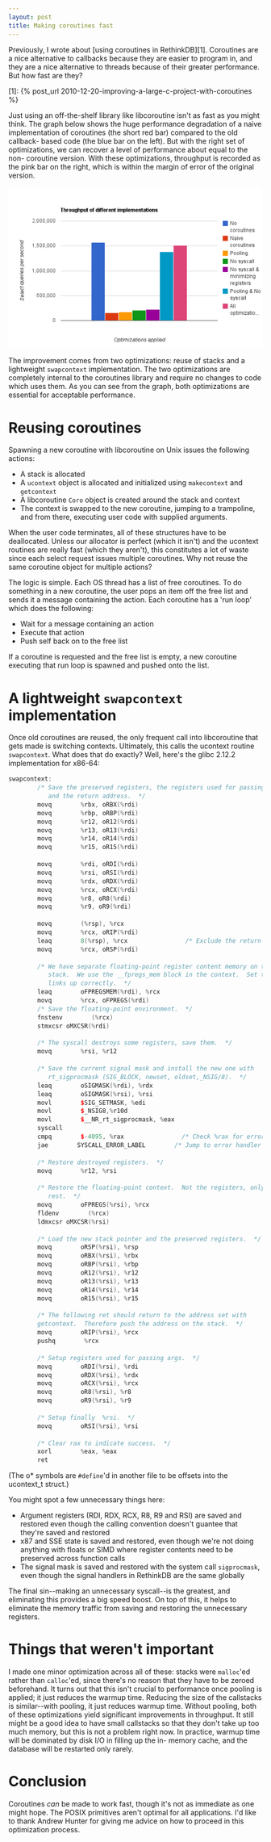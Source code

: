 ```yaml
---
layout: post
title: Making coroutines fast
--- 
```


Previously, I wrote about [using coroutines in RethinkDB][1].  Coroutines are a
nice alternative to callbacks because they are easier to program in, and they
are a nice alternative to threads because of their greater performance. But how
fast are they? 

[1]: {% post_url 2010-12-20-improving-a-large-c-project-with-coroutines %}

Just using an off-the-shelf library like libcoroutine isn't as fast as you
might think. The graph below shows the huge performance degradation of a naive
implementation of coroutines (the short red bar) compared to the old callback-
based code (the blue bar on the left). But with the right set of optimizations,
we can recover a level of performance about equal to the non- coroutine
version. With these optimizations, throughput is recorded as the pink bar on
the right, which is within the margin of error of the original version.

![Making coroutines fast](/assets/images/posts/2010-12-23-making-coroutines-fast-1.png)
<!--more-->

The improvement comes from two optimizations: reuse of stacks and a lightweight
`swapcontext` implementation. The two optimizations are completely internal to
the coroutines library and require no changes to code which uses them. As you
can see from the graph, both optimizations are essential for acceptable
performance.

# Reusing coroutines

Spawning a new coroutine with libcoroutine on Unix issues the following
actions:

  * A stack is allocated
  * A `ucontext` object is allocated and initialized using `makecontext` and
    `getcontext`
  * A libcoroutine `Coro` object is created around the stack and context
  * The context is swapped to the new coroutine, jumping to a trampoline, and
    from there, executing user code with supplied arguments.

When the user code terminates, all of these structures have to be deallocated.
Unless our allocator is perfect (which it isn't) and the ucontext routines are
really fast (which they aren't), this constitutes a lot of waste since each
select request issues multiple coroutines. Why not reuse the same coroutine
object for multiple actions?

The logic is simple. Each OS thread has a list of free coroutines. To do
something in a new coroutine, the user pops an item off the free list and sends
it a message containing the action. Each coroutine has a 'run loop' which does
the following:

  * Wait for a message containing an action
  * Execute that action
  * Push self back on to the free list

If a coroutine is requested and the free list is empty, a new coroutine
executing that run loop is spawned and pushed onto the list.

# A lightweight `swapcontext` implementation

Once old coroutines are reused, the only frequent call into libcoroutine that
gets made is switching contexts. Ultimately, this calls the ucontext routine
`swapcontext`. What does that do exactly? Well, here's the glibc 2.12.2
implementation for x86-64:

```cpp
swapcontext:
        /* Save the preserved registers, the registers used for passing args,
           and the return address.  */
        movq        %rbx, oRBX(%rdi)
        movq        %rbp, oRBP(%rdi)
        movq        %r12, oR12(%rdi)
        movq        %r13, oR13(%rdi)
        movq        %r14, oR14(%rdi)
        movq        %r15, oR15(%rdi)

        movq        %rdi, oRDI(%rdi)
        movq        %rsi, oRSI(%rdi)
        movq        %rdx, oRDX(%rdi)
        movq        %rcx, oRCX(%rdi)
        movq        %r8, oR8(%rdi)
        movq        %r9, oR9(%rdi)

        movq        (%rsp), %rcx
        movq        %rcx, oRIP(%rdi)
        leaq        8(%rsp), %rcx                /* Exclude the return address.  */
        movq        %rcx, oRSP(%rdi)

        /* We have separate floating-point register content memory on the
           stack.  We use the __fpregs_mem block in the context.  Set the
           links up correctly.  */
        leaq        oFPREGSMEM(%rdi), %rcx
        movq        %rcx, oFPREGS(%rdi)
        /* Save the floating-point environment.  */
        fnstenv        (%rcx)
        stmxcsr oMXCSR(%rdi)

        /* The syscall destroys some registers, save them.  */
        movq        %rsi, %r12

        /* Save the current signal mask and install the new one with
           rt_sigprocmask (SIG_BLOCK, newset, oldset,_NSIG/8).  */
        leaq        oSIGMASK(%rdi), %rdx
        leaq        oSIGMASK(%rsi), %rsi
        movl        $SIG_SETMASK, %edi
        movl        $_NSIG8,%r10d
        movl        $__NR_rt_sigprocmask, %eax
        syscall
        cmpq        $-4095, %rax                /* Check %rax for error.  */
        jae        SYSCALL_ERROR_LABEL        /* Jump to error handler if error.  */

        /* Restore destroyed registers.  */
        movq        %r12, %rsi

        /* Restore the floating-point context.  Not the registers, only the
           rest.  */
        movq        oFPREGS(%rsi), %rcx
        fldenv        (%rcx)
        ldmxcsr oMXCSR(%rsi)

        /* Load the new stack pointer and the preserved registers.  */
        movq        oRSP(%rsi), %rsp
        movq        oRBX(%rsi), %rbx
        movq        oRBP(%rsi), %rbp
        movq        oR12(%rsi), %r12
        movq        oR13(%rsi), %r13
        movq        oR14(%rsi), %r14
        movq        oR15(%rsi), %r15

        /* The following ret should return to the address set with
        getcontext.  Therefore push the address on the stack.  */
        movq        oRIP(%rsi), %rcx
        pushq        %rcx

        /* Setup registers used for passing args.  */
        movq        oRDI(%rsi), %rdi
        movq        oRDX(%rsi), %rdx
        movq        oRCX(%rsi), %rcx
        movq        oR8(%rsi), %r8
        movq        oR9(%rsi), %r9

        /* Setup finally  %rsi.  */
        movq        oRSI(%rsi), %rsi

        /* Clear rax to indicate success.  */
        xorl        %eax, %eax
        ret
```

(The o\* symbols are `#define`'d in another file to be offsets into the
ucontext\_t struct.)

You might spot a few unnecessary things here:

  * Argument registers (RDI, RDX, RCX, R8, R9 and RSI) are saved and restored even though the calling convention doesn't guantee that they're saved and restored
  * x87 and SSE state is saved and restored, even though we're not doing anything with floats or SIMD where register contents need to be preserved across function calls
  * The signal mask is saved and restored with the system call `sigprocmask`, even though the signal handlers in RethinkDB are the same globally

The final sin--making an unnecessary syscall--is the greatest, and eliminating
this provides a big speed boost. On top of this, it helps to eliminate the
memory traffic from saving and restoring the unnecessary registers.

# Things that weren't important

I made one minor optimization across all of these: stacks were `malloc`'ed
rather than `calloc`'ed, since there's no reason that they have to be zeroed
beforehand. It turns out that this isn't crucial to performance once pooling is
applied; it just reduces the warmup time. Reducing the size of the callstacks
is similar--with pooling, it just reduces warmup time. Without pooling, both of
these optimizations yield significant improvements in throughput. It still
might be a good idea to have small callstacks so that they don't take up too
much memory, but this is not a problem right now. In practice, warmup time will
be dominated by disk I/O in filling up the in- memory cache, and the database
will be restarted only rarely.

# Conclusion

Coroutines _can_ be made to work fast, though it's not as immediate as one
might hope. The POSIX primitives aren't optimal for all applications. I'd like
to thank Andrew Hunter for giving me advice on how to proceed in this
optimization process.
